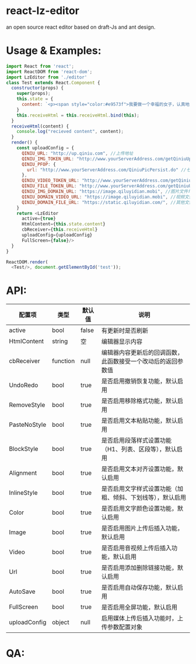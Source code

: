 # react-lz-editor
an open source react editor based on draft-Js and ant design.

# Usage & Examples:

``` js
import React from 'react';
import ReactDOM from 'react-dom';
import LzEditor from './editor'
class Test extends React.Component {
  constructor(props) {
    super(props);
    this.state = {
      content: `<p><span style="color:#e9573f">我要做一个幸福的女子，认真地生活，少一点幻想。</span></p><p>根据山东省重污染天气应急工作小组办公室《关于启动重污染天气Ⅰ级响应的通知》，<span style="color:#Da4453">我市于12月29日20时发布重污染天气红色预警</span>，并于12月30日20时采取包括机动车单双号限行等措施的重污染天气Ⅰ级应急响应。经气象部门与环保部门最新会商，由于天气形势发生了一定变化，12月31日至2017年1月1日，虽然空气扩散条件转差，31日仍以中度污染为主，预计1月1日空气质量以中度至重度为主，达不到严重污染的程度。为保障市民节假日出行，经市政府批准，暂停实施机动车单双号限行措施。其它应急响应措施继续执行。</p>`
    }
    this.receiveHtml = this.receiveHtml.bind(this);
  }
  receiveHtml(content) {
    console.log("recieved content", content);
  }
  render() {
    const uploadConfig = {
      QINIU_URL: "http://up.qiniu.com", //上传地址
      QINIU_IMG_TOKEN_URL: "http://www.yourServerAddress.com/getQiniuUptoken.do", //请求图片的token
      QINIU_PFOP: {
        url: "http://www.yourServerAddress.com/QiniuPicPersist.do" //七牛持久保存请求地址
      },
      QINIU_VIDEO_TOKEN_URL: "http://www.yourServerAddress.com/getQiniuUptoken.do", //请求媒体资源的token
      QINIU_FILE_TOKEN_URL: "http://www.yourServerAddress.com/getQiniuUptoken.do?name=patch", //其他资源的token的获取
      QINIU_IMG_DOMAIN_URL: "https://image.qiluyidian.mobi", //图片文件地址的前缀
      QINIU_DOMAIN_VIDEO_URL: "https://image.qiluyidian.mobi", //视频文件地址的前缀
      QINIU_DOMAIN_FILE_URL: "https://static.qiluyidian.com/", //其他文件地址前缀
    }
    return <LzEditor
      active={true}
      HtmlContent={this.state.content}
      cbReceiver={this.receiveHtml}
      uploadConfig={uploadConfig}
      FullScreen={false}/>
  }
}

ReactDOM.render(
  <Test/>, document.getElementById('test'));


```

# API:

| 配置项  | 类型  | 默认值  | 说明  |  
| ---------  | ---------  | ---------  | ---------  |  
| active  | bool  | false  | 有更新时是否刷新  |  
| HtmlContent  | string  | 空  | 编辑器显示内容  |  
| cbReceiver  | function  | null  | 编辑器内容更新后的回调函数，此函数接受一个改动后的返回参数值  |
| UndoRedo  | bool  | true  | 是否启用撤销恢复功能，默认启用  |
| RemoveStyle  | bool  | true  | 是否启用移除格式功能，默认启用  |
| PasteNoStyle  | bool  | true  | 是否启用文本粘贴功能，默认启用  |
| BlockStyle  | bool  | true  | 是否启用段落样式设置功能（H1、列表、区段等），默认启用  |
| Alignment  | bool  | true  | 是否启用文本对齐设置功能，默认启用  |
| InlineStyle  | bool  | true  | 是否启用文字样式设置功能（加粗、倾斜、下划线等），默认启用  |
| Color  | bool  | true  | 是否启用文字颜色设置功能，默认启用  |
| Image  | bool  | true  | 是否启用图片上传后插入功能，默认启用  |
| Video  | bool  | true  | 是否启用音视频上传后插入功能，默认启用  |
| Url  | bool  | true  | 是否启用添加删除链接功能，默认启用  |
| AutoSave  | bool  | true  | 是否启用自动保存功能，默认启用  |
| FullScreen  | bool  | true  | 是否启用全屏功能，默认启用  |
| uploadConfig  | object  | null  | 启用媒体上传后插入功能时，上传参数配置对象  |



# QA:
